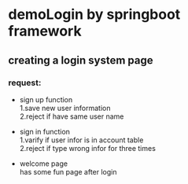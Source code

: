 # demoLogin by springboot framework
## creating a login system page
### request:
* sign up function <br>
1.save new user information <br>
2.reject if have same user name<br>
 
* sign in function<br>
1.varify if user infor is in account table<br>
2.reject if type wrong infor for three times<br>

* welcome page<br>
has some fun page after login
